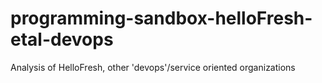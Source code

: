 # programming-sandbox-helloFresh-etal-devops
Analysis of HelloFresh, other 'devops'/service oriented organizations
